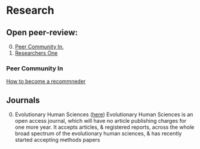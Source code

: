 # Research

## Open peer-review:

0. [Peer Community In](https://ecology.peercommunityin.org/), 
0. [Researchers One](https://www.researchers.one/faqs)

### Peer Community In

[How to become a recommneder](https://peercommunityin.org/how-and-why-becoming-a-recommender-for-a-pci/)


## Journals

0. Evolutionary Human Sciences ([here](https://www.cambridge.org/core/journals/evolutionary-human-sciences/article/editorial-looking-forward-to-a-new-year/C4D6638D9E4AB1DD624419DD82604372#.XirI4VvdH9I.twitter)) 
    Evolutionary Human Sciences is an open access journal, which will have no article publishing charges for one more year. It accepts articles, & registered reports, across the whole broad spectrum of the evolutionary human sciences, & has recently started accepting methods papers

